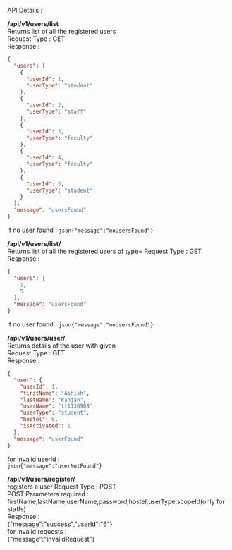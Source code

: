 API Details :

**/api/v1/users/list**  
Returns list of all the registered users  
Request Type : GET  
Response :  
```json
{
  "users": [
    {
      "userId": 1,
      "userType": "student"
    },
    {
      "userId": 2,
      "userType": "staff"
    },
    {
      "userId": 3,
      "userType": "faculty"
    },
    {
      "userId": 4,
      "userType": "faculty"
    },
    {
      "userId": 5,
      "userType": "student"
    }
  ],
  "message": "usersFound"
}
```  

if no user found : ```json{"message":"noUsersFound"}```  
  
**/api/v1/users/list/<userType>**  
Returns list of all the registered users of type=<userType>
Request Type : GET  
Response :  
```json
{
  "users": [
    1,
    5
  ],
  "message": "usersFound"
}  
```  
if no user found : ```json{"message":"noUsersFound"}```  
  

**/api/v1/users/user/<userId>**  
Returns details of the user with given <userId>  
Request Type : GET  
Response :  
```json
{
  "user": {
    "userId": 1,
    "firstName": "Ashish",
    "lastName": "Ranjan",
    "userName": "tt1130908",
    "userType": "student",
    "hostel": 6,
    "isActivated": 1
  },
  "message": "userFound"
}  
```  
for invalid userId :  
```json{"message":"userNotFound"}```  
  
  
**/api/v1/users/register/**  
registers a user
Request Type : POST  
POST Parameters required : firstName,lastName,userName,password,hostel,userType,scopeId(only for staffs)  
Response :  
{"message":"success","userId":"6"}  
for invalid requests :  
{"message":"invalidRequest"}